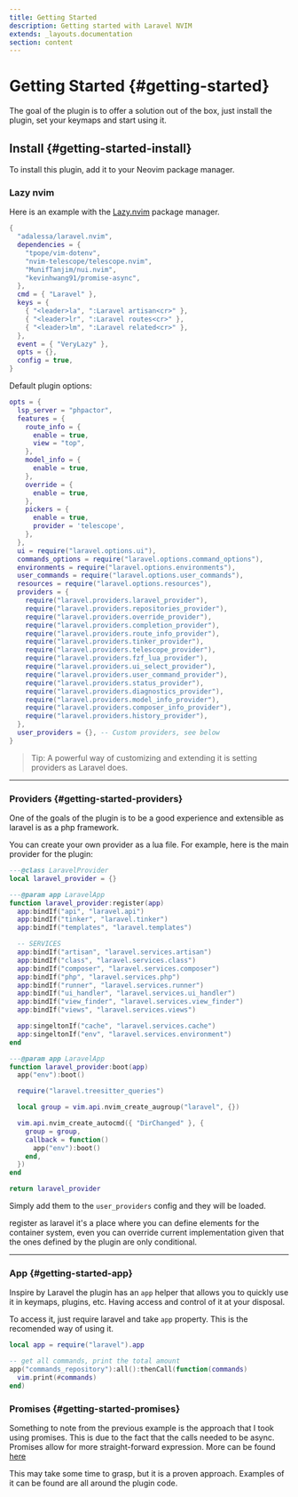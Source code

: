 ```yaml
---
title: Getting Started
description: Getting started with Laravel NVIM
extends: _layouts.documentation
section: content
---
```


# Getting Started {#getting-started}

The goal of the plugin is to offer a solution out of the box, just install the plugin, set your keymaps and start using it.

## Install {#getting-started-install}

To install this plugin, add it to your Neovim package manager. 

### Lazy nvim

Here is an example with the [Lazy.nvim](https://github.com/folke/lazy.nvim) package manager.

```lua
{
  "adalessa/laravel.nvim",
  dependencies = {
    "tpope/vim-dotenv",
    "nvim-telescope/telescope.nvim",
    "MunifTanjim/nui.nvim",
    "kevinhwang91/promise-async",
  },
  cmd = { "Laravel" },
  keys = {
    { "<leader>la", ":Laravel artisan<cr>" },
    { "<leader>lr", ":Laravel routes<cr>" },
    { "<leader>lm", ":Laravel related<cr>" },
  },
  event = { "VeryLazy" },
  opts = {},
  config = true,
}
```

Default plugin options:
```lua
opts = {
  lsp_server = "phpactor",
  features = {
    route_info = {
      enable = true,
      view = "top",
    },
    model_info = {
      enable = true,
    },
    override = {
      enable = true,
    },
    pickers = {
      enable = true,
      provider = 'telescope',
    },
  },
  ui = require("laravel.options.ui"),
  commands_options = require("laravel.options.command_options"),
  environments = require("laravel.options.environments"),
  user_commands = require("laravel.options.user_commands"),
  resources = require("laravel.options.resources"),
  providers = {
    require("laravel.providers.laravel_provider"),
    require("laravel.providers.repositories_provider"),
    require("laravel.providers.override_provider"),
    require("laravel.providers.completion_provider"),
    require("laravel.providers.route_info_provider"),
    require("laravel.providers.tinker_provider"),
    require("laravel.providers.telescope_provider"),
    require("laravel.providers.fzf_lua_provider"),
    require("laravel.providers.ui_select_provider"),
    require("laravel.providers.user_command_provider"),
    require("laravel.providers.status_provider"),
    require("laravel.providers.diagnostics_provider"),
    require("laravel.providers.model_info_provider"),
    require("laravel.providers.composer_info_provider"),
    require("laravel.providers.history_provider"),
  },
  user_providers = {}, -- Custom providers, see below
}
```


> Tip: A powerful way of customizing and extending it is setting providers as Laravel does.

---

### Providers {#getting-started-providers}

One of the goals of the plugin is to be a good experience and extensible as laravel is as a php framework.

You can create your own provider as a lua file.
For example, here is the main provider for the plugin: 
```lua
---@class LaravelProvider
local laravel_provider = {}

---@param app LaravelApp
function laravel_provider:register(app)
  app:bindIf("api", "laravel.api")
  app:bindIf("tinker", "laravel.tinker")
  app:bindIf("templates", "laravel.templates")

  -- SERVICES
  app:bindIf("artisan", "laravel.services.artisan")
  app:bindIf("class", "laravel.services.class")
  app:bindIf("composer", "laravel.services.composer")
  app:bindIf("php", "laravel.services.php")
  app:bindIf("runner", "laravel.services.runner")
  app:bindIf("ui_handler", "laravel.services.ui_handler")
  app:bindIf("view_finder", "laravel.services.view_finder")
  app:bindIf("views", "laravel.services.views")

  app:singeltonIf("cache", "laravel.services.cache")
  app:singeltonIf("env", "laravel.services.environment")
end

---@param app LaravelApp
function laravel_provider:boot(app)
  app("env"):boot()

  require("laravel.treesitter_queries")

  local group = vim.api.nvim_create_augroup("laravel", {})

  vim.api.nvim_create_autocmd({ "DirChanged" }, {
    group = group,
    callback = function()
      app("env"):boot()
    end,
  })
end

return laravel_provider
```

Simply add them to the `user_providers` config and they will be loaded.

register as laravel it's a place where you can define elements for the container system, even you
can override current implementation given that the ones defined by the plugin are only conditional.

---

### App {#getting-started-app}

Inspire by Laravel the plugin has an `app` helper that allows you to quickly use it in keymaps, plugins, etc.
Having access and control of it at your disposal.

To access it, just require laravel and take `app` property. This is the recomended way of using it.
```lua
local app = require("laravel").app

-- get all commands, print the total amount
app("commands_repository"):all():thenCall(function(commands)
  vim.print(#commands)
end)
```

### Promises {#getting-started-promises}

Something to note from the previous example is the approach that I took using promises.
This is due to the fact that the calls needed to be async.
Promises allow for more straight-forward expression. More can be found [here](https://github.com/kevinhwang91/promise-async)

This may take some time to grasp, but it is a proven approach.
Examples of it can be found are all around the plugin code.
